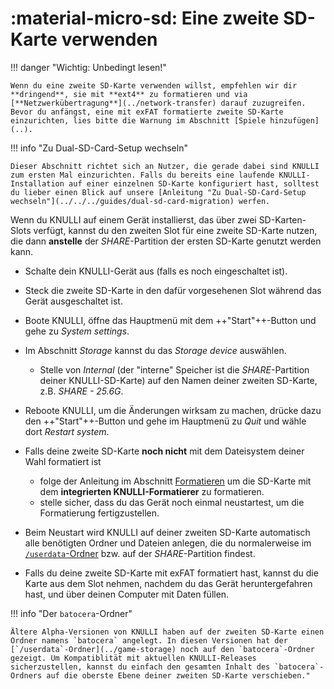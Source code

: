 # :material-micro-sd: Eine zweite SD-Karte verwenden

!!! danger "Wichtig: Unbedingt lesen!"

    Wenn du eine zweite SD-Karte verwenden willst, empfehlen wir dir **dringend**, sie mit **ext4** zu formatieren und via [**Netzwerkübertragung**](../network-transfer) darauf zuzugreifen. Bevor du anfängst, eine mit exFAT formatierte zweite SD-Karte einzurichten, lies bitte die Warnung im Abschnitt [Spiele hinzufügen](..).

!!! info "Zu Dual-SD-Card-Setup wechseln"

    Dieser Abschnitt richtet sich an Nutzer, die gerade dabei sind KNULLI zum ersten Mal einzurichten. Falls du bereits eine laufende KNULLI-Installation auf einer einzelnen SD-Karte konfiguriert hast, solltest du lieber einen Blick auf unsere [Anleitung "Zu Dual-SD-Card-Setup wechseln"](../../../guides/dual-sd-card-migration) werfen.

Wenn du KNULLI auf einem Gerät installierst, das über zwei SD-Karten-Slots verfügt, kannst du den zweiten Slot für eine zweite SD-Karte nutzen, die dann **anstelle** der *SHARE*-Partition der ersten SD-Karte genutzt werden kann.

* Schalte dein KNULLI-Gerät aus (falls es noch eingeschaltet ist).
* Steck die zweite SD-Karte in den dafür vorgesehenen Slot während das Gerät ausgeschaltet ist.
* Boote KNULLI, öffne das Hauptmenü mit dem  ++"Start"++-Button und gehe  zu *System settings*.
* Im Abschnitt *Storage* kannst du das *Storage device* auswählen.
    * Stelle von *Internal* (der "interne" Speicher ist die *SHARE*-Partition deiner KNULLI-SD-Karte) auf den Namen deiner zweiten SD-Karte, z.B. *SHARE - 25.6G*.
* Reboote KNULLI, um die Änderungen wirksam zu machen, drücke dazu den ++"Start"++-Button und gehe im Hauptmenü zu *Quit* und wähle dort *Restart system*.
* Falls deine zweite SD-Karte **noch nicht** mit dem Dateisystem deiner Wahl formatiert ist
    * folge der Anleitung im Abschnitt [Formatieren](../formatting) um die SD-Karte mit dem **integrierten KNULLI-Formatierer** zu formatieren.
    * stelle sicher, dass du das Gerät noch einmal neustartest, um die Formatierung fertigzustellen.

* Beim Neustart wird KNULLI auf deiner zweiten SD-Karte automatisch alle benötigten Ordner und Dateien anlegen, die du normalerweise im [`/userdata`-Ordner](../game-storage) bzw. auf der *SHARE*-Partition findest.
* Falls du deine zweite SD-Karte mit exFAT formatiert hast, kannst du die Karte aus dem Slot nehmen, nachdem du das Gerät heruntergefahren hast, und über deinen Computer mit Daten füllen.

!!! info "Der `batocera`-Ordner"

    Ältere Alpha-Versionen von KNULLI haben auf der zweiten SD-Karte einen Ordner namens `batocera` angelegt. In diesen Versionen hat der [`/userdata`-Ordner](../game-storage) noch auf den `batocera`-Ordner gezeigt. Um Kompatiblität mit aktuellen KNULLI-Releases sicherzustellen, kannst du einfach den gesamten Inhalt des `batocera`-Ordners auf die oberste Ebene deiner zweiten SD-Karte verschieben."
